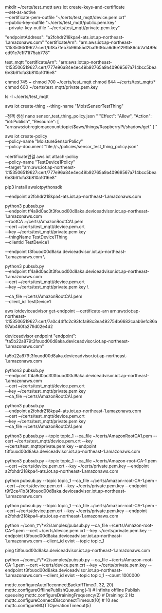 mkdir ~/certs/test_mqtt
aws iot create-keys-and-certificate \
--set-as-active \
--certificate-pem-outfile "~/certs/test_mqtt/device.pem.crt" \
--public-key-outfile "~/certs/test_mqtt/public.pem.key" \
--private-key-outfile "~/certs/test_mqtt/private.pem.key"

"endpointAddress": "a2fohdr218kpa4-ats.iot.ap-northeast-1.amazonaws.com"
"certificateArn": "arn:aws:iot:ap-northeast-1:153506519627:cert/bf8a7feb7b96b55d2baf936ca6d6e129fb86cb2a1499ccd91c7c1f71f75ab778"

test_mqtt
"certificateArn": "arn:aws:iot:ap-northeast-1:153506519627:cert/777e96a84e4ec49b92765a9a40969567a714bcc5bea6e3b61cfa3b810a1016e8"

chmod 745 ~
chmod 700 ~/certs/test_mqtt
chmod 644 ~/certs/test_mqtt/*
chmod 600 ~/certs/test_mqtt/private.pem.key

ls -l ~/certs/test_mqtt

aws iot create-thing --thing-name "MoistSensorTestThing"

-정책 생성
nano sensor_test_thing_policy.json
"
"Effect": "Allow",
         "Action": "iot:Publish",
         "Resource": [
            "arn:aws:iot:region:account:topic/$aws/things/RaspberryPi/shadow/get"
         ]
"

aws iot create-policy \
--policy-name "MoistureSensorPolicy" \
--policy-document "file://~/policies/sensor_test_thing_policy.json"


-certificate연결
aws iot attach-policy \
--policy-name "TestDevice1Policy" \
--target  "arn:aws:iot:ap-northeast-1:153506519627:cert/777e96a84e4ec49b92765a9a40969567a714bcc5bea6e3b61cfa3b810a1016e8"

pip3 install awsiotpythonsdk 


--endpoint a2fohdr218kpa4-ats.iot.ap-northeast-1.amazonaws.com

python3 pubsub.py \
--endpoint tf4a9d0ac3t3fouod00d8aka.deviceadvisor.iot.ap-northeast-1.amazonaws.com \
--rootCA ~/certs/AmazonRootCA1.pem \
--cert ~/certs/test_mqtt/device.pem.crt \
--key ~/certs/test_mqtt/private.pem.key \
--thingName TestDevice1Thing \
--clientId TestDevice1


--endpoint t3fouod00d8aka.deviceadvisor.iot.ap-northeast-1.amazonaws.com \

python3 pubsub.py \
--endpoint tf4a9d0ac3t3fouod00d8aka.deviceadvisor.iot.ap-northeast-1.amazonaws.com \
--cert ~/certs/test_mqtt/device.pem.crt \
--key ~/certs/test_mqtt/private.pem.key \

--ca_file ~/certs/AmazonRootCA1.pem \
--client_id TestDevice1 


aws iotdeviceadvisor get-endpoint --certificate-arn arn:aws:iot:ap-northeast-1:153506519627:cert/7a0c44ffc2c93fcfa98c3ea492754b6682caab6efc86a97ab460fa279d02e4d2

deviceadvisor endpoint
"endpoint": "ta5b22a879t3fouod00d8aka.deviceadvisor.iot.ap-northeast-1.amazonaws.com"

ta5b22a879t3fouod00d8aka.deviceadvisor.iot.ap-northeast-1.amazonaws.com



python3 pubsub.py \
--endpoint tf4a9d0ac3t3fouod00d8aka.deviceadvisor.iot.ap-northeast-1.amazonaws.com \
--cert ~/certs/test_mqtt/device.pem.crt \
--key ~/certs/test_mqtt/private.pem.key \
--ca_file ~/certs/AmazonRootCA1.pem 


python3 pubsub.py \
--endpoint a2fohdr218kpa4-ats.iot.ap-northeast-1.amazonaws.com \
--cert ~/certs/test_mqtt/device.pem.crt \
--key ~/certs/test_mqtt/private.pem.key \
--ca_file ~/certs/AmazonRootCA1.pem 



python3 pubsub.py --topic topic_1 --ca_file ~/certs/AmazonRootCA1.pem  --cert ~/certs/test_mqtt/device.pem.crt --key ~/certs/test_mqtt/private.pem.key --endpoint t3fouod00d8aka.deviceadvisor.iot.ap-northeast-1.amazonaws.com

python3 pubsub.py --topic topic_1 --ca_file ~/certs/Amazon-root-CA-1.pem --cert ~/certs/device.pem.crt --key ~/certs/private.pem.key --endpoint a2fohdr218kpa4-ats.iot.ap-northeast-1.amazonaws.com

python pubsub.py --topic topic_1 --ca_file ~/certs/Amazon-root-CA-1.pem --cert ~/certs/device.pem.crt --key ~/certs/private.pem.key --endpoint t9f2ce41b3t3fouod00d8aka.deviceadvisor.iot.ap-northeast-1.amazonaws.com


python pubsub.py --topic topic_1 --ca_file ~/certs/Amazon-root-CA-1.pem --cert ~/certs/device.pem.crt --key ~/certs/private.pem.key --endpoint a2fohdr218kpa4-ats.iot.ap-northeast-1.amazonaws.com

python ~/conn_t*/*v2/samples/pubsub.py --ca_file ~/certs/Amazon-root-CA-1.pem --cert ~/certs/device.pem.crt --key ~/certs/private.pem.key --endpoint  t3fouod00d8aka.deviceadvisor.iot.ap-northeast-1.amazonaws.com --client_id eviot --topic topic_1


ping  t3fouod00d8aka.deviceadvisor.iot.ap-northeast-1.amazonaws.com

python ~/conn_t*/*v2/samples/pubsub.py --ca_file ~/certs/Amazon-root-CA-1.pem --cert ~/certs/device.pem.crt --key ~/certs/private.pem.key --endpoint  t3fouod00d8aka.deviceadvisor.iot.ap-northeast-1.amazonaws.com --client_id eviot --topic topic_1 --count 1000000


mqttc.configureAutoReconnectBackoffTime(1, 32, 20)
mqttc.configureOfflinePublishQueueing(-1)  # Infinite offline Publish queueing
mqttc.configureDrainingFrequency(2)  # Draining: 2 Hz
mqttc.configureConnectDisconnectTimeout(10)  # 10 sec
mqttc.configureMQTTOperationTimeout(5) 
